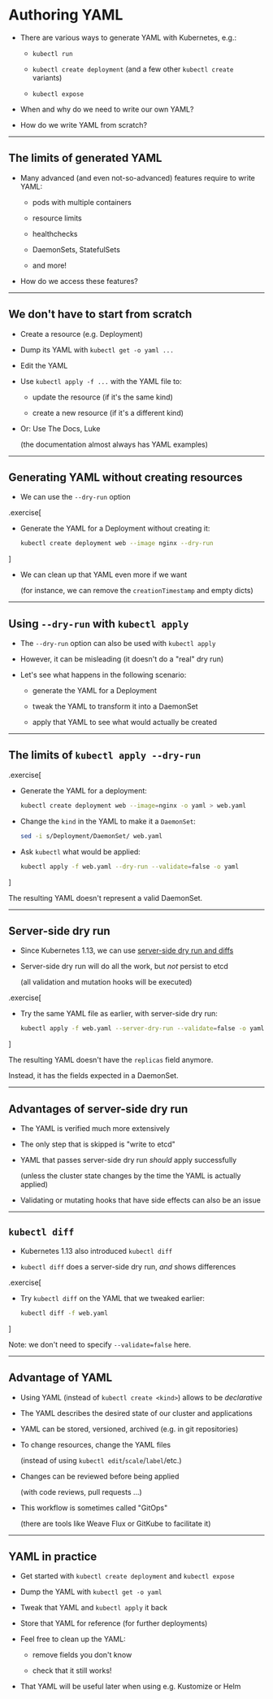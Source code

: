 # Authoring YAML

- There are various ways to generate YAML with Kubernetes, e.g.:

  - `kubectl run`

  - `kubectl create deployment` (and a few other `kubectl create` variants)

  - `kubectl expose`

- When and why do we need to write our own YAML?

- How do we write YAML from scratch?

---

## The limits of generated YAML

- Many advanced (and even not-so-advanced) features require to write YAML:

  - pods with multiple containers

  - resource limits

  - healthchecks

  - DaemonSets, StatefulSets

  - and more!

- How do we access these features?

---

## We don't have to start from scratch

- Create a resource (e.g. Deployment)

- Dump its YAML with `kubectl get -o yaml ...`

- Edit the YAML

- Use `kubectl apply -f ...` with the YAML file to:

  - update the resource (if it's the same kind)

  - create a new resource (if it's a different kind)

- Or: Use The Docs, Luke

  (the documentation almost always has YAML examples)

---

## Generating YAML without creating resources

- We can use the `--dry-run` option

.exercise[

- Generate the YAML for a Deployment without creating it:
  ```bash
  kubectl create deployment web --image nginx --dry-run
  ```

]

- We can clean up that YAML even more if we want

  (for instance, we can remove the `creationTimestamp` and empty dicts)

---

## Using `--dry-run` with `kubectl apply`

- The `--dry-run` option can also be used with `kubectl apply`

- However, it can be misleading (it doesn't do a "real" dry run)

- Let's see what happens in the following scenario:

  - generate the YAML for a Deployment

  - tweak the YAML to transform it into a DaemonSet

  - apply that YAML to see what would actually be created

---

## The limits of `kubectl apply --dry-run`

.exercise[

- Generate the YAML for a deployment:
  ```bash
  kubectl create deployment web --image=nginx -o yaml > web.yaml
  ```

- Change the `kind` in the YAML to make it a `DaemonSet`:
  ```bash
  sed -i s/Deployment/DaemonSet/ web.yaml
  ```

- Ask `kubectl` what would be applied:
  ```bash
  kubectl apply -f web.yaml --dry-run --validate=false -o yaml
  ```

]

The resulting YAML doesn't represent a valid DaemonSet.

---

## Server-side dry run

- Since Kubernetes 1.13, we can use [server-side dry run and diffs](https://kubernetes.io/blog/2019/01/14/apiserver-dry-run-and-kubectl-diff/)

- Server-side dry run will do all the work, but *not* persist to etcd

  (all validation and mutation hooks will be executed)

.exercise[

- Try the same YAML file as earlier, with server-side dry run:
  ```bash
  kubectl apply -f web.yaml --server-dry-run --validate=false -o yaml
  ```

]

The resulting YAML doesn't have the `replicas` field anymore.

Instead, it has the fields expected in a DaemonSet.

---

## Advantages of server-side dry run

- The YAML is verified much more extensively

- The only step that is skipped is "write to etcd"

- YAML that passes server-side dry run *should* apply successfully

  (unless the cluster state changes by the time the YAML is actually applied)

- Validating or mutating hooks that have side effects can also be an issue

---

## `kubectl diff`

- Kubernetes 1.13 also introduced `kubectl diff`

- `kubectl diff` does a server-side dry run, *and* shows differences

.exercise[

- Try `kubectl diff` on the YAML that we tweaked earlier:
  ```bash
  kubectl diff -f web.yaml
  ```

<!-- ```wait status:``` -->

]

Note: we don't need to specify `--validate=false` here.

---

## Advantage of YAML

- Using YAML (instead of `kubectl create <kind>`) allows to be *declarative*

- The YAML describes the desired state of our cluster and applications

- YAML can be stored, versioned, archived (e.g. in git repositories)

- To change resources, change the YAML files

  (instead of using `kubectl edit`/`scale`/`label`/etc.)

- Changes can be reviewed before being applied

  (with code reviews, pull requests ...)

- This workflow is sometimes called "GitOps"

  (there are tools like Weave Flux or GitKube to facilitate it)

---

## YAML in practice

- Get started with `kubectl create deployment` and `kubectl expose`

- Dump the YAML with `kubectl get -o yaml`

- Tweak that YAML and `kubectl apply` it back

- Store that YAML for reference (for further deployments)

- Feel free to clean up the YAML:

  - remove fields you don't know

  - check that it still works!

- That YAML will be useful later when using e.g. Kustomize or Helm
